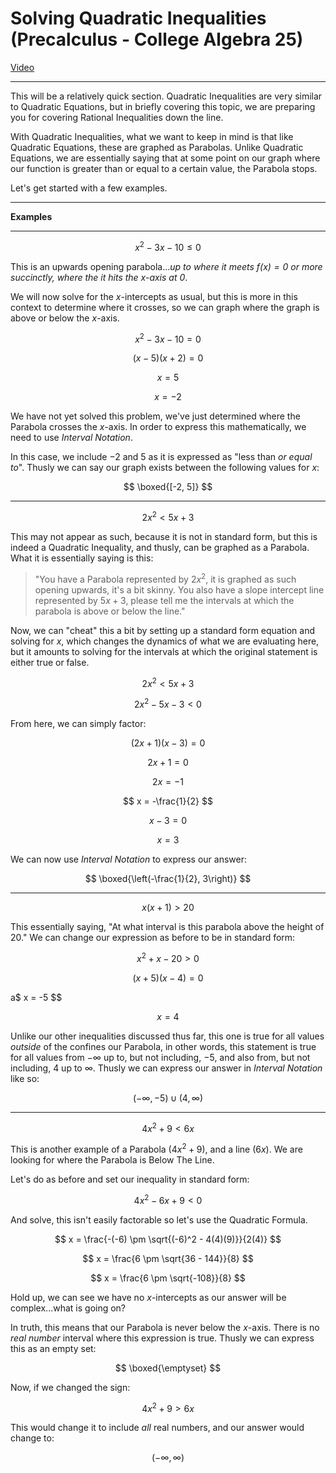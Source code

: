 # Solving Quadratic Inequalities (Precalculus - College Algebra 25)

[Video](https://www.youtube.com/watch?v=qd41nGPHbMU)

---

This will be a relatively quick section. Quadratic Inequalities are very similar
to Quadratic Equations, but in briefly covering this topic, we are preparing you
for covering Rational Inequalities down the line.

With Quadratic Inequalities, what we want to keep in mind is that like Quadratic
Equations, these are graphed as Parabolas. Unlike Quadratic Equations, we are
essentially saying that at some point on our graph where our function is greater
than or equal to a certain value, the Parabola stops.

Let's get started with a few examples.

---

**Examples**

---

$$ x^2 - 3x - 10 \leq 0 $$

This is an upwards opening parabola..._up to where it meets $f(x) = 0$ or more
succinctly, where the it hits the $x$-axis at $0$_.

We will now solve for the $x$-intercepts as usual, but this is more in this
context to determine where it crosses, so we can graph where the graph is above
or below the $x$-axis.

$$ x^2 - 3x - 10 = 0 $$

$$ (x - 5)(x + 2) = 0 $$

$$ x = 5 $$

$$ x = -2 $$

We have not yet solved this problem, we've just determined where the Parabola
crosses the $x$-axis. In order to express this mathematically, we need to use
_Interval Notation_.

In this case, we include $-2$ and $5$ as it is expressed as "less than _or equal
to_". Thusly we can say our graph exists between the following values for $x$:

$$ \boxed{[-2, 5]} $$

---

$$ 2x^2 < 5x + 3 $$

This may not appear as such, because it is not in standard form, but this is
indeed a Quadratic Inequality, and thusly, can be graphed as a Parabola. What it
is essentially saying is this:

> "You have a Parabola represented by $2x^2$, it is graphed as such opening
> upwards, it's a bit skinny. You also have a slope intercept line represented
> by $5x + 3$, please tell me the intervals at which the parabola is above or
> below the line."

Now, we can "cheat" this a bit by setting up a standard form equation and
solving for $x$, which changes the dynamics of what we are evaluating here, but
it amounts to solving for the intervals at which the original statement is
either true or false.

$$ 2x^2 < 5x + 3 $$

$$ 2x^2 - 5x - 3 < 0 $$

From here, we can simply factor:

$$ (2x + 1)(x - 3) = 0 $$

$$ 2x + 1 = 0 $$

$$ 2x = -1 $$

$$ x = -\frac{1}{2} $$

$$ x - 3 = 0 $$

$$ x = 3 $$

We can now use _Interval Notation_ to express our answer:

$$ \boxed{\left(-\frac{1}{2}, 3\right)} $$

---

$$ x(x + 1) > 20 $$

This essentially saying, "At what interval is this parabola above the height of
$20$." We can change our expression as before to be in standard form:

$$ x^2 + x - 20 > 0 $$

$$ (x + 5)(x - 4) = 0 $$

a$ x = -5 $$

$$ x = 4 $$

Unlike our other inequalities discussed thus far, this one is true for all
values _outside_ of the confines our Parabola, in other words, this statement is
true for all values from $-\infty$ up to, but not including, $-5$, and also
from, but not including, $4$ up to $\infty$. Thusly we can express our answer in
_Interval Notation_ like so:

$$ (-\infty, -5) \cup (4, \infty) $$

---

$$ 4x^2 + 9 < 6x $$

This is another example of a Parabola ($4x^2 + 9$), and a line ($6x$). We are
looking for where the Parabola is Below The Line.

Let's do as before and set our inequality in standard form:

$$ 4x^2 - 6x + 9 < 0 $$

And solve, this isn't easily factorable so let's use the Quadratic Formula.

$$ x = \frac{-(-6) \pm \sqrt{(-6)^2 - 4(4)(9)}}{2(4)} $$

$$ x = \frac{6 \pm \sqrt{36 - 144}}{8} $$

$$ x = \frac{6 \pm \sqrt{-108}}{8} $$

Hold up, we can see we have no $x$-intercepts as our answer will be
complex...what is going on?

In truth, this means that our Parabola is never below the $x$-axis. There is no
_real number_ interval where this expression is true. Thusly we can express this
as an empty set:

$$ \boxed{\emptyset} $$

Now, if we changed the sign:

$$ 4x^2 + 9 > 6x $$

This would change it to include _all_ real numbers, and our answer would change
to:

$$ (-\infty, \infty) $$
